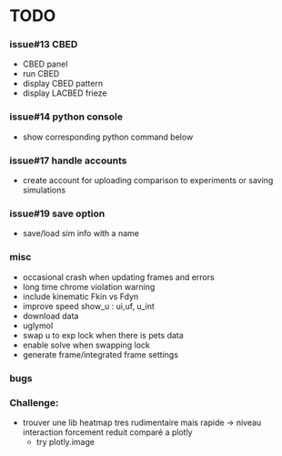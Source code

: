 # TODO


### issue#13 CBED
- CBED panel
- run CBED
- display CBED pattern
- display LACBED frieze

### issue#14 python console
- show corresponding python command below

### issue#17 handle accounts
- create account for uploading comparison to experiments or saving simulations

### issue#19 save option
- save/load sim info with a name


### misc
- occasional crash when updating frames and errors
- long time chrome violation warning
- include kinematic Fkin vs Fdyn
- improve speed show_u : ui,uf, u_int
- download data
- uglymol
- swap u to exp lock when there is pets data
- enable solve when swapping lock
- generate frame/integrated frame settings

### bugs

### Challenge:
- trouver une lib heatmap tres rudimentaire mais rapide -> niveau interaction forcement reduit comparé a plotly
    - try plotly.image
